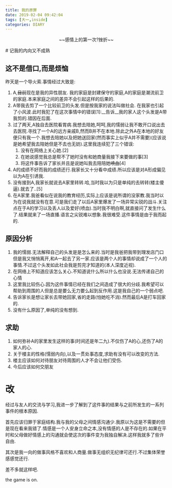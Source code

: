 ```yaml
---
title: 我的原罪
date: 2019-02-04 09:42:04
tags: [大一,inside]
categories: DIARY
---
```

<p align = "center">~~感情上的第一次?挫折~~</p>
<!--more-->
# 记我的内向又不成熟

## 这不是借口,而是烦恼

昨天是一个导火索.事情经过大致是:

1. A,~~目前~~现在是我的异性朋友. 我的家庭是封建保守的家庭,A的家庭是潮流前卫的家庭.本来家庭之间的差异不会引起这样的后果的.
2. A带我去剪了一个比较前卫的头发.但是按我家的说法叫做社会. 在我家也引起了小风波.此时我犯了在这次事情中的错误[1]:__告诉__我的家人这个头发是A带我剪的.错因在后面.
3. 过了两天,A独自去医院看胃病.我想去陪她,呵呵,我的懦弱让我不敢开口说出去去医院.寻找了一个A的远方亲戚B,然而B并不在本地.除此之外A在本地的好友便只有我一个.我想去陪她以及把她送回家(然而事实上似乎A并不需要)(应该说是她希望我去陪她但是不去也无妨).这里我连续犯了三个错误:
	1. 没有在网络上关心她.[2]
	2. 在她说感觉我总是帮不了她时没有和她商量我接下来要做的事[3]
	3. 将这件事告诉了家长并且是说她叫我去陪陪她~~喷血~~[4]
5. A的成绩不好而我的成绩还行.我家长又十分看中成绩.所以应该是对A形成偏见以为A在引诱我.
6. 没有接到A,我家长就说去A家里转转.哈,当时我以为只是单纯的去转转(楼主傻逼).就去了..[5]
7. 在A家里.我爸看似在说我的教育经历,实际上应该是说所谓的没家教.我当时以为在说我就没有在意.可是我们走了以后A家里爆发了一场异常尖锐的战斗.关注点在于A的学习以及丢人以及爱好(喷血).当时我不明白啊,就直接问了发生什么了.结果就来了一场直播.语言之尖锐难以想象.我很难受.这件事情是由于我而起的.

## 原因分析

1. 我的懦弱.无法解释自己的头发是是怎么来的.当时是我爸把我带到理发店门口但是我又悄悄离开,和A一起去了另一家.应该是两个人的事情却说成了一个人的事情.不过这个头发如此社会我是剪完才知道的(本人深度近视).
2. 在网络上不知道应该怎么关心.不知道说什么所以什么也没说.无法传递自己的心情
3. 这里我比较伤心.因为这件事情已经在我们之间造成了很大的分歧.我希望可以帮助到周围的人但是总是要么无力要么起到反作用.这是我自己的一个弱点吧.
4. 告诉家长是想让家长去带她回家,省的走路(怕她吃不消).然而最后A是打车回家的.
5. 没有什么原因了,单纯的没有想到.

## 求助

1. 如何弥补A的家里发生这样的事(时间还是年二九).不仅伤了A的心,还伤了A的家人的心.
2. 关于楼主的性格(懦弱内向),以及一贯处事态度,求助有没有可以改变的方法.
3. 楼主应该如何对待朋友对待周围的人才不会让他们受伤.
4. 今后应该如何交朋友

# 改

经过与友人的交流与学习,我进一步了解到了这件事的结果与之前所发生的一系列事件的根本原因.

首先应该归罪于家庭结构.我与我的父母之间情感沟通少.我原以为这是不需要的但是现在看来我错了.情感是一个人安身立命之本,没有情感的人是不存在的.如果在平时和父母做好情感上的沟通就会使这次的事件变为我独自解决.这样我就多了些许自由.

其次是我一向的做事风格不喜欢和人商量.做事无组织无纪律可还行.不过集体荣誉感感觉还行.

差不多就这样吧.

the game is on.